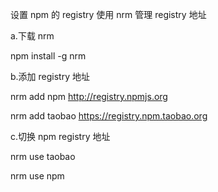设置 npm 的 registry
使用 nrm 管理 registry 地址

a.下载 nrm

npm install -g nrm

b.添加 registry 地址

nrm add npm http://registry.npmjs.org

nrm add taobao https://registry.npm.taobao.org

c.切换 npm registry 地址

nrm use taobao

nrm use npm
